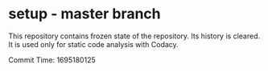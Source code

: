 # setup - master branch

This repository contains frozen state of the repository.
Its history is cleared. It is used only for static code
analysis with Codacy.

Commit Time: 1695180125